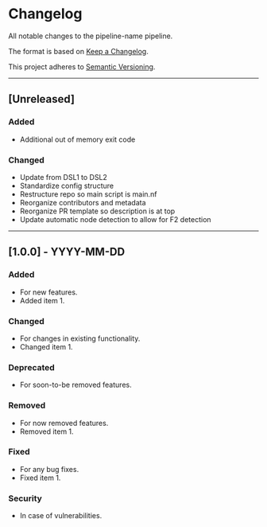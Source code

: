 # Changelog
All notable changes to the pipeline-name pipeline.

The format is based on [Keep a Changelog](https://keepachangelog.com/en/1.0.0/).

This project adheres to [Semantic Versioning](https://semver.org/spec/v2.0.0.html).

---

## [Unreleased]
### Added
- Additional out of memory exit code
### Changed
- Update from DSL1 to DSL2
- Standardize config structure
- Restructure repo so main script is main.nf
- Reorganize contributors and metadata
- Reorganize PR template so description is at top
- Update automatic node detection to allow for F2 detection

---

## [1.0.0] - YYYY-MM-DD
### Added
- For new features.
- Added item 1.

### Changed
- For changes in existing functionality.
- Changed item 1.

### Deprecated
- For soon-to-be removed features.

### Removed
- For now removed features.
- Removed item 1.

### Fixed
- For any bug fixes.
- Fixed item 1.

### Security
- In case of vulnerabilities.
